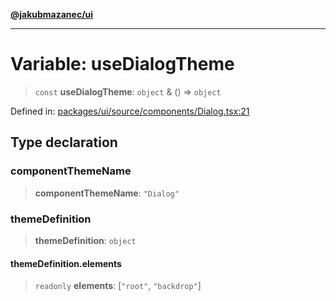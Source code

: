 [**@jakubmazanec/ui**](../README.md)

---

# Variable: useDialogTheme

> `const` **useDialogTheme**: `object` & () => `object`

Defined in:
[packages/ui/source/components/Dialog.tsx:21](https://github.com/jakubmazanec/tools/blob/acfa246dbb1035f65efb7fa114167a3cbefca108/packages/ui/source/components/Dialog.tsx#L21)

## Type declaration

### componentThemeName

> **componentThemeName**: `"Dialog"`

### themeDefinition

> **themeDefinition**: `object`

#### themeDefinition.elements

> `readonly` **elements**: \[`"root"`, `"backdrop"`\]
